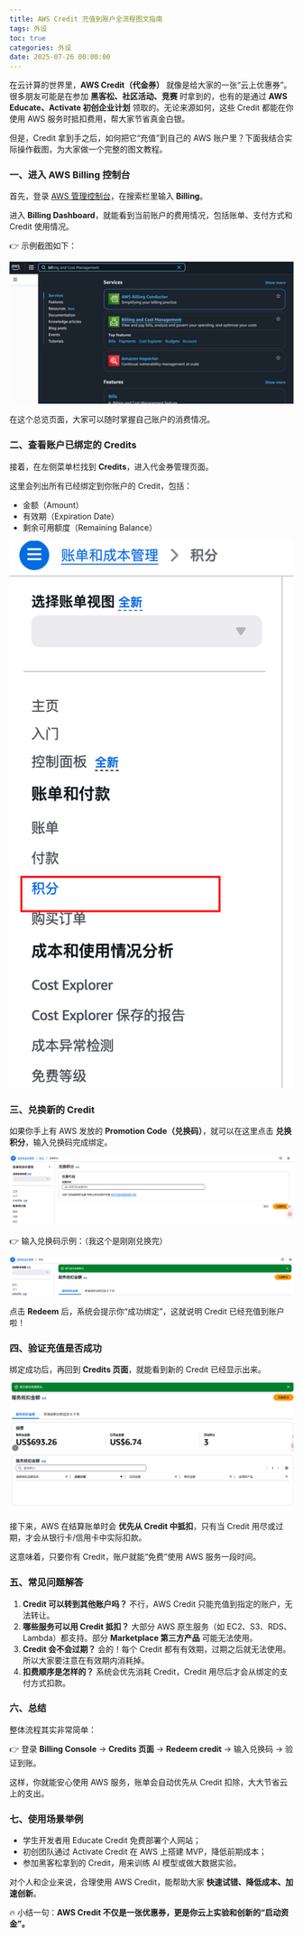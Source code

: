```yaml
---
title: AWS Credit 充值到账户全流程图文指南
tags: 外设
toc: true
categories: 外设
date: 2025-07-26 00:00:00
---
```


在云计算的世界里，**AWS Credit（代金券）** 就像是给大家的一张“云上优惠券”。很多朋友可能是在参加 **黑客松、社区活动、竞赛** 时拿到的，也有的是通过 **AWS Educate、Activate 初创企业计划** 领取的。无论来源如何，这些 Credit 都能在你使用 AWS 服务时抵扣费用，帮大家节省真金白银。

<!--more-->

但是，Credit 拿到手之后，如何把它“充值”到自己的 AWS 账户里？下面我结合实际操作截图，为大家做一个完整的图文教程。

### 一、进入 AWS Billing 控制台

首先，登录 [AWS 管理控制台](https://console.aws.amazon.com/)，在搜索栏里输入 **Billing**。

进入 **Billing Dashboard**，就能看到当前账户的费用情况，包括账单、支付方式和 Credit 使用情况。

👉 示例截图如下：

![image-20250830104755735](https://raw.githubusercontent.com/cloudsmithy/picgo-imh/master/image-20250830104755735.png)

在这个总览页面，大家可以随时掌握自己账户的消费情况。

### 二、查看账户已绑定的 Credits

接着，在左侧菜单栏找到 **Credits**，进入代金券管理页面。

这里会列出所有已经绑定到你账户的 Credit，包括：

- 金额（Amount）
- 有效期（Expiration Date）
- 剩余可用额度（Remaining Balance）

![Credit 页面](https://raw.githubusercontent.com/cloudsmithy/picgo-imh/master/image-20250830095200413.png)

### 三、兑换新的 Credit

如果你手上有 AWS 发放的 **Promotion Code（兑换码）**，就可以在这里点击 **兑换积分**，输入兑换码完成绑定。

![验证 Credit](https://raw.githubusercontent.com/cloudsmithy/picgo-imh/master/image-20250830095238750-20250830104934018.png)

👉 输入兑换码示例：（我这个是刚刚兑换完）

![Redeem Credit](https://raw.githubusercontent.com/cloudsmithy/picgo-imh/master/image-20250830094900872.png)

点击 **Redeem** 后，系统会提示你“成功绑定”，这就说明 Credit 已经充值到账户啦！

### 四、验证充值是否成功

绑定成功后，再回到 **Credits 页面**，就能看到新的 Credit 已经显示出来。

![image-20250830105006823](https://raw.githubusercontent.com/cloudsmithy/picgo-imh/master/image-20250830105006823.png)

接下来，AWS 在结算账单时会 **优先从 Credit 中抵扣**，只有当 Credit 用尽或过期，才会从银行卡/信用卡中实际扣款。

这意味着，只要你有 Credit，账户就能“免费”使用 AWS 服务一段时间。

### 五、常见问题解答

1. **Credit 可以转到其他账户吗？**
   不行，AWS Credit 只能充值到指定的账户，无法转让。
2. **哪些服务可以用 Credit 抵扣？**
   大部分 AWS 原生服务（如 EC2、S3、RDS、Lambda）都支持。部分 **Marketplace 第三方产品** 可能无法使用。
3. **Credit 会不会过期？**
   会的！每个 Credit 都有有效期，过期之后就无法使用。所以大家要注意在有效期内消耗掉。
4. **扣费顺序是怎样的？**
   系统会优先消耗 Credit，Credit 用尽后才会从绑定的支付方式扣款。

### 六、总结

整体流程其实非常简单：

👉 登录 **Billing Console** → **Credits 页面** → **Redeem credit** → 输入兑换码 → 验证到账。

这样，你就能安心使用 AWS 服务，账单会自动优先从 Credit 扣除，大大节省云上的支出。

### 七、使用场景举例

- 学生开发者用 Educate Credit 免费部署个人网站；
- 初创团队通过 Activate Credit 在 AWS 上搭建 MVP，降低前期成本；
- 参加黑客松拿到的 Credit，用来训练 AI 模型或做大数据实验。

对个人和企业来说，合理使用 AWS Credit，能帮助大家 **快速试错、降低成本、加速创新**。

🔥 小结一句：**AWS Credit 不仅是一张优惠券，更是你云上实验和创新的“启动资金”。**
